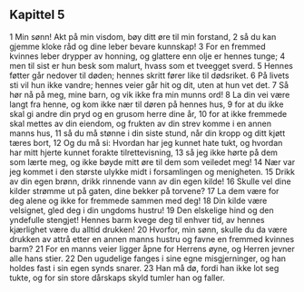 ## Kapittel 5

1 Min sønn! Akt på min visdom, bøy ditt øre til min forstand, 
2 så du kan gjemme kloke råd og dine leber bevare kunnskap! 
3 For en fremmed kvinnes leber drypper av honning, og glattere enn olje er hennes tunge; 
4 men til sist er hun besk som malurt, hvass som et tveegget sverd. 
5 Hennes føtter går nedover til døden; hennes skritt fører like til dødsriket. 
6 På livets sti vil hun ikke vandre; hennes veier går hit og dit, uten at hun vet det. 
7 Så hør nå på meg, mine barn, og vik ikke fra min munns ord! 
8 La din vei være langt fra henne, og kom ikke nær til døren på hennes hus, 
9 for at du ikke skal gi andre din pryd og en grusom herre dine år, 
10 for at ikke fremmede skal mettes av din eiendom, og frukten av din strev komme i en annen manns hus, 
11 så du må stønne i din siste stund, når din kropp og ditt kjøtt tæres bort, 
12 Og du må si: Hvordan har jeg kunnet hate tukt, og hvordan har mitt hjerte kunnet forakte tilrettevisning, 
13 så jeg ikke hørte på dem som lærte meg, og ikke bøyde mitt øre til dem som veiledet meg! 
14 Nær var jeg kommet i den største ulykke midt i forsamlingen og menigheten. 
15 Drikk av din egen brønn, drikk rinnende vann av din egen kilde! 
16 Skulle vel dine kilder strømme ut på gaten, dine bekker på torvene? 
17 La dem være for deg alene og ikke for fremmede sammen med deg! 
18 Din kilde være velsignet, gled deg i din ungdoms hustru! 
19 Den elskelige hind og den yndefulle stengjet! Hennes barm kvege deg til enhver tid, av hennes kjærlighet være du alltid drukken! 
20 Hvorfor, min sønn, skulle du da være drukken av attrå etter en annen manns hustru og favne en fremmed kvinnes barm? 
21 For en manns veier ligger åpne for Herrens øyne, og Herren jevner alle hans stier. 
22 Den ugudelige fanges i sine egne misgjerninger, og han holdes fast i sin egen synds snarer. 
23 Han må dø, fordi han ikke lot seg tukte, og for sin store dårskaps skyld tumler han og faller.